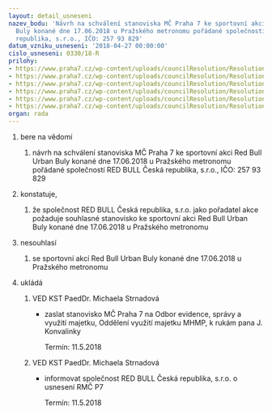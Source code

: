 ```yaml
---
layout: detail_usneseni
nazev_bodu: 'Návrh na schválení stanoviska MČ Praha 7 ke sportovní akci Red Bull Urban
  Buly konané dne 17.06.2018 u Pražského metronomu pořádané společností RED BULL Česká
  republika, s.r.o., IČO: 257 93 829'
datum_vzniku_usneseni: '2018-04-27 00:00:00'
cislo_usneseni: 0330/18-R
prilohy:
- https://www.praha7.cz/wp-content/uploads/councilResolution/Resolutions/29853/export/Duvodova_zprava2~349998.doc
- https://www.praha7.cz/wp-content/uploads/councilResolution/Resolutions/29853/export/Zadost~349997.pdf
- https://www.praha7.cz/wp-content/uploads/councilResolution/Resolutions/29853/export/RBUBStalinkopie~349996.png
- https://www.praha7.cz/wp-content/uploads/councilResolution/Resolutions/29853/export/Obrazek2~349995.jpg
- https://www.praha7.cz/wp-content/uploads/councilResolution/Resolutions/29853/export/Obrazek4~349994.jpg
- https://www.praha7.cz/wp-content/uploads/councilResolution/Resolutions/29853/export/export~350442.pdf
organ: rada
---
```

<ol class="urzList_view" id="urzList">
<li class="urzClass1" id=""><span name="1">bere na vědomí</span> 
<ol class="urzOlClass">
<li class="urzClass2" style="TEXT-ALIGN: left" id=""><span><p>návrh na schválení stanoviska MČ Praha 7 ke sportovní akci Red Bull Urban Buly konané dne 17.06.2018 u Pražského metronomu pořádané společností RED BULL Česká republika, s.r.o., IČO: 257 93 829</p></span></li></ol></li>
<li class="urzClass1" id=""><span name="50">konstatuje,</span> 
<ol class="urzOlClass">
<li class="urzClass2" style="TEXT-ALIGN: left" id=""><span><p>že&nbsp;společnost RED BULL Česká republika, s.r.o. jako pořadatel akce požaduje souhlasné stanovisko ke sportovní akci Red Bull Urban Buly konané dne 17.06.2018 u Pražského metronomu<br></p></span></li></ol></li>
<li class="urzClass1" id=""><span name="11">nesouhlasí</span> 
<ol class="urzOlClass">
<li class="urzClass2" style="TEXT-ALIGN: left" id=""><span><p>﻿﻿se sportovní akcí Red Bull Urban Buly konané dne 17.06.2018 u Pražského metronomu<br></p></span></li></ol></li><li class="urzClass1" id="urzUkoly"><span name="1">ukládá</span><ol class="urzOlClass"><li class="urzClass2"><span><p>VED KST PaedDr. Michaela Strnadová</p></span><ul class="urzUlClass"><li class="urzClass3"><span><p>zaslat stanovisko MČ Praha 7 na Odbor evidence, správy a využití majetku, Oddělení využití majetku MHMP, k rukám pana J. Konvalinky</p></span><span class="urzUkolTermin">  Termín:&nbsp;11.5.2018</span></li></ul></li><li class="urzClass2"><span><p>VED KST PaedDr. Michaela Strnadová</p></span><ul class="urzUlClass"><li class="urzClass3"><span><p>informovat společnost RED BULL Česká republika, s.r.o. o usnesení RMČ P7</p></span><span class="urzUkolTermin">  Termín:&nbsp;11.5.2018</span></li></ul></li></ol></li>
</ol>